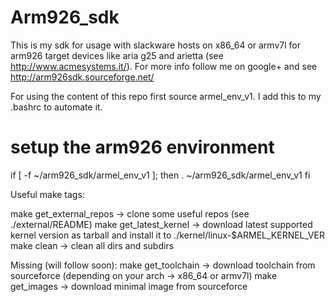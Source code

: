 # Arm926_sdk
This is my sdk for usage with slackware hosts on x86_64 or armv7l for arm926 target devices like aria g25 and arietta (see http://www.acmesystems.it/). For more info follow me on google+ and see http://arm926sdk.sourceforge.net/

For using the content of this repo first source armel_env_v1. I add this to my .bashrc to automate it.

# setup the arm926 environment
if [ -f ~/arm926_sdk/armel_env_v1 ]; then
    . ~/arm926_sdk/armel_env_v1 
fi


Useful make tags:

make get_external_repos -> clone some useful repos (see ./external/README)
make get_latest_kernel -> download latest supported kernel version as tarball and install it to ./kernel/linux-$ARMEL_KERNEL_VER
make clean -> clean all dirs and subdirs

Missing (will follow soon):
make get_toolchain -> download toolchain from sourceforce (depending on your arch -> x86_64 or armv7l)
make get_images -> download minimal image from sourceforce